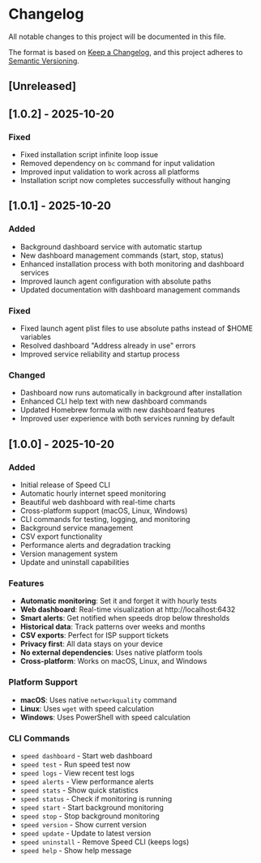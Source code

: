 # Changelog

All notable changes to this project will be documented in this file.

The format is based on [Keep a Changelog](https://keepachangelog.com/en/1.0.0/),
and this project adheres to [Semantic Versioning](https://semver.org/spec/v2.0.0.html).

## [Unreleased]

## [1.0.2] - 2025-10-20

### Fixed
- Fixed installation script infinite loop issue
- Removed dependency on `bc` command for input validation
- Improved input validation to work across all platforms
- Installation script now completes successfully without hanging

## [1.0.1] - 2025-10-20

### Added
- Background dashboard service with automatic startup
- New dashboard management commands (start, stop, status)
- Enhanced installation process with both monitoring and dashboard services
- Improved launch agent configuration with absolute paths
- Updated documentation with dashboard management commands

### Fixed
- Fixed launch agent plist files to use absolute paths instead of $HOME variables
- Resolved dashboard "Address already in use" errors
- Improved service reliability and startup process

### Changed
- Dashboard now runs automatically in background after installation
- Enhanced CLI help text with new dashboard commands
- Updated Homebrew formula with new dashboard features
- Improved user experience with both services running by default

## [1.0.0] - 2025-10-20

### Added
- Initial release of Speed CLI
- Automatic hourly internet speed monitoring
- Beautiful web dashboard with real-time charts
- Cross-platform support (macOS, Linux, Windows)
- CLI commands for testing, logging, and monitoring
- Background service management
- CSV export functionality
- Performance alerts and degradation tracking
- Version management system
- Update and uninstall capabilities

### Features
- **Automatic monitoring**: Set it and forget it with hourly tests
- **Web dashboard**: Real-time visualization at http://localhost:6432
- **Smart alerts**: Get notified when speeds drop below thresholds
- **Historical data**: Track patterns over weeks and months
- **CSV exports**: Perfect for ISP support tickets
- **Privacy first**: All data stays on your device
- **No external dependencies**: Uses native platform tools
- **Cross-platform**: Works on macOS, Linux, and Windows

### Platform Support
- **macOS**: Uses native `networkquality` command
- **Linux**: Uses `wget` with speed calculation
- **Windows**: Uses PowerShell with speed calculation

### CLI Commands
- `speed dashboard` - Start web dashboard
- `speed test` - Run speed test now
- `speed logs` - View recent test logs
- `speed alerts` - View performance alerts
- `speed stats` - Show quick statistics
- `speed status` - Check if monitoring is running
- `speed start` - Start background monitoring
- `speed stop` - Stop background monitoring
- `speed version` - Show current version
- `speed update` - Update to latest version
- `speed uninstall` - Remove Speed CLI (keeps logs)
- `speed help` - Show help message

